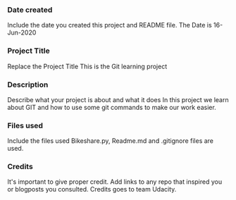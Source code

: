 ### Date created
Include the date you created this project and README file.
The Date is 16-Jun-2020

### Project Title
Replace the Project Title
This is the Git learning project

### Description
Describe what your project is about and what it does
In this project we learn about GIT and how to use some git commands to make our work easier.

### Files used
Include the files used
Bikeshare.py, Readme.md and .gitignore files are used.

### Credits
It's important to give proper credit. Add links to any repo that inspired you or blogposts you consulted.
Credits goes to team Udacity.

